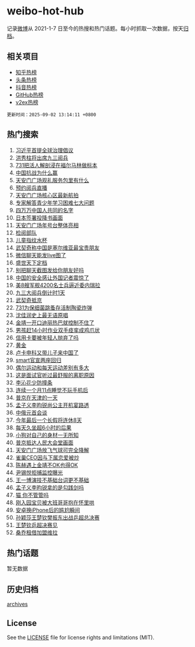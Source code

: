 # weibo-hot-hub

记录[微博](https://www.weibo.com)从 2021-1-7 日至今的热搜和热门话题。每小时抓取一次数据，按天[归档](archives)。

## 相关项目

- [知乎热榜](https://github.com/lonnyzhang423/zhihu-hot-hub)
- [头条热榜](https://github.com/lonnyzhang423/toutiao-hot-hub)
- [抖音热榜](https://github.com/lonnyzhang423/douyin-hot-hub)
- [GitHub热榜](https://github.com/lonnyzhang423/github-hot-hub)
- [v2ex热榜](https://github.com/lonnyzhang423/v2ex-hot-hub)


`更新时间：2025-09-02 13:14:11 +0800`

## 热门搜索

1. [习近平首提全球治理倡议](https://m.weibo.cn/search?containerid=100103type%3D1%26t%3D10%26q%3D%23%E4%B9%A0%E8%BF%91%E5%B9%B3%E9%A6%96%E6%8F%90%E5%85%A8%E7%90%83%E6%B2%BB%E7%90%86%E5%80%A1%E8%AE%AE%23&stream_entry_id=51&isnewpage=1&extparam=seat%3D1%26dgr%3D0%26filter_type%3Drealtimehot%26stream_entry_id%3D51%26pos%3D0%26c_type%3D51%26q%3D%2523%25E4%25B9%25A0%25E8%25BF%2591%25E5%25B9%25B3%25E9%25A6%2596%25E6%258F%2590%25E5%2585%25A8%25E7%2590%2583%25E6%25B2%25BB%25E7%2590%2586%25E5%2580%25A1%25E8%25AE%25AE%2523%26cate%3D10103%26display_time%3D1756790050%26pre_seqid%3D17567900503340282036)
1. [洪秀柱将出席九三阅兵](https://m.weibo.cn/search?containerid=100103type%3D1%26t%3D10%26q%3D%23%E6%B4%AA%E7%A7%80%E6%9F%B1%E5%B0%86%E5%87%BA%E5%B8%AD%E4%B9%9D%E4%B8%89%E9%98%85%E5%85%B5%23&stream_entry_id=31&isnewpage=1&extparam=seat%3D1%26flag%3D1%26lcate%3D5001%26q%3D%2523%25E6%25B4%25AA%25E7%25A7%2580%25E6%259F%25B1%25E5%25B0%2586%25E5%2587%25BA%25E5%25B8%25AD%25E4%25B9%259D%25E4%25B8%2589%25E9%2598%2585%25E5%2585%25B5%2523%26dgr%3D0%26filter_type%3Drealtimehot%26stream_entry_id%3D31%26pos%3D0%26realpos%3D1%26c_type%3D31%26cate%3D5001%26band_rank%3D1%26display_time%3D1756790050%26pre_seqid%3D17567900503340282036)
1. [731把活人解剖浸在福尔马林做标本](https://m.weibo.cn/search?containerid=100103type%3D1%26t%3D10%26q%3D%23731%E6%8A%8A%E6%B4%BB%E4%BA%BA%E8%A7%A3%E5%89%96%E6%B5%B8%E5%9C%A8%E7%A6%8F%E5%B0%94%E9%A9%AC%E6%9E%97%E5%81%9A%E6%A0%87%E6%9C%AC%23&stream_entry_id=31&isnewpage=1&extparam=seat%3D1%26flag%3D0%26lcate%3D5001%26q%3D%2523731%25E6%258A%258A%25E6%25B4%25BB%25E4%25BA%25BA%25E8%25A7%25A3%25E5%2589%2596%25E6%25B5%25B8%25E5%259C%25A8%25E7%25A6%258F%25E5%25B0%2594%25E9%25A9%25AC%25E6%259E%2597%25E5%2581%259A%25E6%25A0%2587%25E6%259C%25AC%2523%26dgr%3D0%26filter_type%3Drealtimehot%26stream_entry_id%3D31%26pos%3D1%26realpos%3D2%26c_type%3D31%26cate%3D5001%26band_rank%3D2%26display_time%3D1756790050%26pre_seqid%3D17567900503340282036)
1. [中国抗战为什么赢](https://m.weibo.cn/search?containerid=100103type%3D1%26t%3D10%26q%3D%23%E4%B8%AD%E5%9B%BD%E6%8A%97%E6%88%98%E4%B8%BA%E4%BB%80%E4%B9%88%E8%B5%A2%23&stream_entry_id=31&isnewpage=1&extparam=seat%3D1%26flag%3D0%26lcate%3D5001%26q%3D%2523%25E4%25B8%25AD%25E5%259B%25BD%25E6%258A%2597%25E6%2588%2598%25E4%25B8%25BA%25E4%25BB%2580%25E4%25B9%2588%25E8%25B5%25A2%2523%26dgr%3D0%26filter_type%3Drealtimehot%26stream_entry_id%3D31%26pos%3D2%26realpos%3D3%26c_type%3D31%26cate%3D5001%26band_rank%3D3%26display_time%3D1756790050%26pre_seqid%3D17567900503340282036)
1. [天安门广场观礼服务包里有什么](https://m.weibo.cn/search?containerid=100103type%3D1%26t%3D10%26q%3D%23%E5%A4%A9%E5%AE%89%E9%97%A8%E5%B9%BF%E5%9C%BA%E8%A7%82%E7%A4%BC%E6%9C%8D%E5%8A%A1%E5%8C%85%E9%87%8C%E6%9C%89%E4%BB%80%E4%B9%88%23&stream_entry_id=31&isnewpage=1&extparam=seat%3D1%26flag%3D0%26lcate%3D5001%26q%3D%2523%25E5%25A4%25A9%25E5%25AE%2589%25E9%2597%25A8%25E5%25B9%25BF%25E5%259C%25BA%25E8%25A7%2582%25E7%25A4%25BC%25E6%259C%258D%25E5%258A%25A1%25E5%258C%2585%25E9%2587%258C%25E6%259C%2589%25E4%25BB%2580%25E4%25B9%2588%2523%26dgr%3D0%26filter_type%3Drealtimehot%26stream_entry_id%3D31%26pos%3D3%26realpos%3D4%26c_type%3D31%26cate%3D5001%26band_rank%3D4%26display_time%3D1756790050%26pre_seqid%3D17567900503340282036)
1. [预约阅兵直播](https://m.weibo.cn/search?containerid=100103type%3D1%26t%3D10%26q%3D%23%E9%A2%84%E7%BA%A6%E9%98%85%E5%85%B5%E7%9B%B4%E6%92%AD%23&stream_entry_id=31&isnewpage=1&extparam=seat%3D1%26flag%3D1%26lcate%3D5001%26q%3D%2523%25E9%25A2%2584%25E7%25BA%25A6%25E9%2598%2585%25E5%2585%25B5%25E7%259B%25B4%25E6%2592%25AD%2523%26dgr%3D0%26filter_type%3Drealtimehot%26stream_entry_id%3D31%26pos%3D4%26realpos%3D5%26c_type%3D31%26cate%3D5001%26band_rank%3D5%26display_time%3D1756790050%26pre_seqid%3D17567900503340282036)
1. [天安门广场核心区最新航拍](https://m.weibo.cn/search?containerid=100103type%3D1%26t%3D10%26q%3D%23%E5%A4%A9%E5%AE%89%E9%97%A8%E5%B9%BF%E5%9C%BA%E6%A0%B8%E5%BF%83%E5%8C%BA%E6%9C%80%E6%96%B0%E8%88%AA%E6%8B%8D%23&stream_entry_id=31&isnewpage=1&extparam=seat%3D1%26flag%3D1%26lcate%3D5001%26q%3D%2523%25E5%25A4%25A9%25E5%25AE%2589%25E9%2597%25A8%25E5%25B9%25BF%25E5%259C%25BA%25E6%25A0%25B8%25E5%25BF%2583%25E5%258C%25BA%25E6%259C%2580%25E6%2596%25B0%25E8%2588%25AA%25E6%258B%258D%2523%26dgr%3D0%26filter_type%3Drealtimehot%26stream_entry_id%3D31%26pos%3D5%26realpos%3D6%26c_type%3D31%26cate%3D5001%26band_rank%3D6%26display_time%3D1756790050%26pre_seqid%3D17567900503340282036)
1. [专家解答青少年学习困难七大问题](https://m.weibo.cn/search?containerid=100103type%3D1%26t%3D10%26q%3D%23%E4%B8%93%E5%AE%B6%E8%A7%A3%E7%AD%94%E9%9D%92%E5%B0%91%E5%B9%B4%E5%AD%A6%E4%B9%A0%E5%9B%B0%E9%9A%BE%E4%B8%83%E5%A4%A7%E9%97%AE%E9%A2%98%23&stream_entry_id=31&isnewpage=1&extparam=seat%3D1%26stream_entry_id%3D31%26q%3D%2523%25E4%25B8%2593%25E5%25AE%25B6%25E8%25A7%25A3%25E7%25AD%2594%25E9%259D%2592%25E5%25B0%2591%25E5%25B9%25B4%25E5%25AD%25A6%25E4%25B9%25A0%25E5%259B%25B0%25E9%259A%25BE%25E4%25B8%2583%25E5%25A4%25A7%25E9%2597%25AE%25E9%25A2%2598%2523%26band_rank%3D7%26dgr%3D0%26filter_type%3Drealtimehot%26adid%3D299436%26pos%3D6%26is_ad_pos%3D1%26lcate%3D5001%26cate%3D5001%26c_type%3D31%26display_time%3D1756790050%26pre_seqid%3D17567900503340282036)
1. [四万万中国人共同的名字](https://m.weibo.cn/search?containerid=100103type%3D1%26t%3D10%26q%3D%23%E5%9B%9B%E4%B8%87%E4%B8%87%E4%B8%AD%E5%9B%BD%E4%BA%BA%E5%85%B1%E5%90%8C%E7%9A%84%E5%90%8D%E5%AD%97%23&stream_entry_id=31&isnewpage=1&extparam=seat%3D1%26flag%3D0%26lcate%3D5001%26q%3D%2523%25E5%259B%259B%25E4%25B8%2587%25E4%25B8%2587%25E4%25B8%25AD%25E5%259B%25BD%25E4%25BA%25BA%25E5%2585%25B1%25E5%2590%258C%25E7%259A%2584%25E5%2590%258D%25E5%25AD%2597%2523%26dgr%3D0%26filter_type%3Drealtimehot%26stream_entry_id%3D31%26pos%3D7%26realpos%3D7%26c_type%3D31%26cate%3D5001%26band_rank%3D7%26display_time%3D1756790050%26pre_seqid%3D17567900503340282036)
1. [日本签署投降书画面](https://m.weibo.cn/search?containerid=100103type%3D1%26t%3D10%26q%3D%23%E6%97%A5%E6%9C%AC%E7%AD%BE%E7%BD%B2%E6%8A%95%E9%99%8D%E4%B9%A6%E7%94%BB%E9%9D%A2%23&stream_entry_id=31&isnewpage=1&extparam=seat%3D1%26flag%3D0%26lcate%3D5001%26q%3D%2523%25E6%2597%25A5%25E6%259C%25AC%25E7%25AD%25BE%25E7%25BD%25B2%25E6%258A%2595%25E9%2599%258D%25E4%25B9%25A6%25E7%2594%25BB%25E9%259D%25A2%2523%26dgr%3D0%26filter_type%3Drealtimehot%26stream_entry_id%3D31%26pos%3D8%26realpos%3D8%26c_type%3D31%26cate%3D5001%26band_rank%3D8%26display_time%3D1756790050%26pre_seqid%3D17567900503340282036)
1. [天安门广场年号台整体亮相](https://m.weibo.cn/search?containerid=100103type%3D1%26t%3D10%26q%3D%23%E5%A4%A9%E5%AE%89%E9%97%A8%E5%B9%BF%E5%9C%BA%E5%B9%B4%E5%8F%B7%E5%8F%B0%E6%95%B4%E4%BD%93%E4%BA%AE%E7%9B%B8%23&stream_entry_id=31&isnewpage=1&extparam=seat%3D1%26flag%3D0%26lcate%3D5001%26q%3D%2523%25E5%25A4%25A9%25E5%25AE%2589%25E9%2597%25A8%25E5%25B9%25BF%25E5%259C%25BA%25E5%25B9%25B4%25E5%258F%25B7%25E5%258F%25B0%25E6%2595%25B4%25E4%25BD%2593%25E4%25BA%25AE%25E7%259B%25B8%2523%26dgr%3D0%26filter_type%3Drealtimehot%26stream_entry_id%3D31%26pos%3D9%26realpos%3D9%26c_type%3D31%26cate%3D5001%26band_rank%3D9%26display_time%3D1756790050%26pre_seqid%3D17567900503340282036)
1. [检阅部队](https://m.weibo.cn/search?containerid=100103type%3D1%26t%3D10%26q%3D%23%E6%A3%80%E9%98%85%E9%83%A8%E9%98%9F%23&stream_entry_id=31&isnewpage=1&extparam=seat%3D1%26flag%3D0%26lcate%3D5001%26q%3D%2523%25E6%25A3%2580%25E9%2598%2585%25E9%2583%25A8%25E9%2598%259F%2523%26dgr%3D0%26filter_type%3Drealtimehot%26stream_entry_id%3D31%26pos%3D10%26realpos%3D10%26c_type%3D31%26cate%3D5001%26band_rank%3D10%26display_time%3D1756790050%26pre_seqid%3D17567900503340282036)
1. [儿童指纹水杯](https://m.weibo.cn/search?containerid=100103type%3D1%26t%3D10%26q%3D%23%E5%84%BF%E7%AB%A5%E6%8C%87%E7%BA%B9%E6%B0%B4%E6%9D%AF%23&stream_entry_id=31&isnewpage=1&extparam=seat%3D1%26flag%3D1%26lcate%3D5001%26q%3D%2523%25E5%2584%25BF%25E7%25AB%25A5%25E6%258C%2587%25E7%25BA%25B9%25E6%25B0%25B4%25E6%259D%25AF%2523%26dgr%3D0%26filter_type%3Drealtimehot%26stream_entry_id%3D31%26pos%3D11%26realpos%3D11%26c_type%3D31%26cate%3D5001%26band_rank%3D11%26display_time%3D1756790050%26pre_seqid%3D17567900503340282036)
1. [武契奇称中国是塞尔维亚最宝贵朋友](https://m.weibo.cn/search?containerid=100103type%3D1%26t%3D10%26q%3D%23%E6%AD%A6%E5%A5%91%E5%A5%87%E7%A7%B0%E4%B8%AD%E5%9B%BD%E6%98%AF%E5%A1%9E%E5%B0%94%E7%BB%B4%E4%BA%9A%E6%9C%80%E5%AE%9D%E8%B4%B5%E6%9C%8B%E5%8F%8B%23&stream_entry_id=31&isnewpage=1&extparam=seat%3D1%26flag%3D1%26lcate%3D5001%26q%3D%2523%25E6%25AD%25A6%25E5%25A5%2591%25E5%25A5%2587%25E7%25A7%25B0%25E4%25B8%25AD%25E5%259B%25BD%25E6%2598%25AF%25E5%25A1%259E%25E5%25B0%2594%25E7%25BB%25B4%25E4%25BA%259A%25E6%259C%2580%25E5%25AE%259D%25E8%25B4%25B5%25E6%259C%258B%25E5%258F%258B%2523%26dgr%3D0%26filter_type%3Drealtimehot%26stream_entry_id%3D31%26pos%3D12%26realpos%3D12%26c_type%3D31%26cate%3D5001%26band_rank%3D12%26display_time%3D1756790050%26pre_seqid%3D17567900503340282036)
1. [微信聊天能发live图了](https://m.weibo.cn/search?containerid=100103type%3D1%26t%3D10%26q%3D%23%E5%BE%AE%E4%BF%A1%E8%81%8A%E5%A4%A9%E8%83%BD%E5%8F%91live%E5%9B%BE%E4%BA%86%23&stream_entry_id=31&isnewpage=1&extparam=seat%3D1%26flag%3D0%26lcate%3D5001%26q%3D%2523%25E5%25BE%25AE%25E4%25BF%25A1%25E8%2581%258A%25E5%25A4%25A9%25E8%2583%25BD%25E5%258F%2591live%25E5%259B%25BE%25E4%25BA%2586%2523%26dgr%3D0%26filter_type%3Drealtimehot%26stream_entry_id%3D31%26pos%3D13%26realpos%3D13%26c_type%3D31%26cate%3D5001%26band_rank%3D13%26display_time%3D1756790050%26pre_seqid%3D17567900503340282036)
1. [盛世天下定档](https://m.weibo.cn/search?containerid=100103type%3D1%26t%3D10%26q%3D%23%E7%9B%9B%E4%B8%96%E5%A4%A9%E4%B8%8B%E5%AE%9A%E6%A1%A3%23&stream_entry_id=31&isnewpage=1&extparam=seat%3D1%26flag%3D1%26lcate%3D5001%26q%3D%2523%25E7%259B%259B%25E4%25B8%2596%25E5%25A4%25A9%25E4%25B8%258B%25E5%25AE%259A%25E6%25A1%25A3%2523%26dgr%3D0%26filter_type%3Drealtimehot%26stream_entry_id%3D31%26pos%3D14%26realpos%3D14%26c_type%3D31%26cate%3D5001%26band_rank%3D14%26display_time%3D1756790050%26pre_seqid%3D17567900503340282036)
1. [别把聊天截图发给你朋友好吗](https://m.weibo.cn/search?containerid=100103type%3D1%26t%3D10%26q%3D%E5%88%AB%E6%8A%8A%E8%81%8A%E5%A4%A9%E6%88%AA%E5%9B%BE%E5%8F%91%E7%BB%99%E4%BD%A0%E6%9C%8B%E5%8F%8B%E5%A5%BD%E5%90%97&stream_entry_id=31&isnewpage=1&extparam=seat%3D1%26flag%3D2%26lcate%3D5001%26q%3D%25E5%2588%25AB%25E6%258A%258A%25E8%2581%258A%25E5%25A4%25A9%25E6%2588%25AA%25E5%259B%25BE%25E5%258F%2591%25E7%25BB%2599%25E4%25BD%25A0%25E6%259C%258B%25E5%258F%258B%25E5%25A5%25BD%25E5%2590%2597%26dgr%3D0%26filter_type%3Drealtimehot%26stream_entry_id%3D31%26pos%3D15%26realpos%3D15%26c_type%3D31%26cate%3D5001%26band_rank%3D15%26display_time%3D1756790050%26pre_seqid%3D17567900503340282036)
1. [中国的安全感让外国记者震惊了](https://m.weibo.cn/search?containerid=100103type%3D1%26t%3D10%26q%3D%23%E4%B8%AD%E5%9B%BD%E7%9A%84%E5%AE%89%E5%85%A8%E6%84%9F%E8%AE%A9%E5%A4%96%E5%9B%BD%E8%AE%B0%E8%80%85%E9%9C%87%E6%83%8A%E4%BA%86%23&stream_entry_id=31&isnewpage=1&extparam=seat%3D1%26flag%3D1%26lcate%3D5001%26q%3D%2523%25E4%25B8%25AD%25E5%259B%25BD%25E7%259A%2584%25E5%25AE%2589%25E5%2585%25A8%25E6%2584%259F%25E8%25AE%25A9%25E5%25A4%2596%25E5%259B%25BD%25E8%25AE%25B0%25E8%2580%2585%25E9%259C%2587%25E6%2583%258A%25E4%25BA%2586%2523%26dgr%3D0%26filter_type%3Drealtimehot%26stream_entry_id%3D31%26pos%3D16%26realpos%3D16%26c_type%3D31%26cate%3D5001%26band_rank%3D16%26display_time%3D1756790050%26pre_seqid%3D17567900503340282036)
1. [美8艘军舰4200名士兵逼近委内瑞拉](https://m.weibo.cn/search?containerid=100103type%3D1%26t%3D10%26q%3D%23%E7%BE%8E8%E8%89%98%E5%86%9B%E8%88%B04200%E5%90%8D%E5%A3%AB%E5%85%B5%E9%80%BC%E8%BF%91%E5%A7%94%E5%86%85%E7%91%9E%E6%8B%89%23&stream_entry_id=31&isnewpage=1&extparam=seat%3D1%26flag%3D0%26lcate%3D5001%26q%3D%2523%25E7%25BE%258E8%25E8%2589%2598%25E5%2586%259B%25E8%2588%25B04200%25E5%2590%258D%25E5%25A3%25AB%25E5%2585%25B5%25E9%2580%25BC%25E8%25BF%2591%25E5%25A7%2594%25E5%2586%2585%25E7%2591%259E%25E6%258B%2589%2523%26dgr%3D0%26filter_type%3Drealtimehot%26stream_entry_id%3D31%26pos%3D17%26realpos%3D17%26c_type%3D31%26cate%3D5001%26band_rank%3D17%26display_time%3D1756790050%26pre_seqid%3D17567900503340282036)
1. [九三大阅兵倒计时1天](https://m.weibo.cn/search?containerid=100103type%3D1%26t%3D10%26q%3D%23%E4%B9%9D%E4%B8%89%E5%A4%A7%E9%98%85%E5%85%B5%E5%80%92%E8%AE%A1%E6%97%B61%E5%A4%A9%23&stream_entry_id=31&isnewpage=1&extparam=seat%3D1%26flag%3D1%26lcate%3D5001%26q%3D%2523%25E4%25B9%259D%25E4%25B8%2589%25E5%25A4%25A7%25E9%2598%2585%25E5%2585%25B5%25E5%2580%2592%25E8%25AE%25A1%25E6%2597%25B61%25E5%25A4%25A9%2523%26dgr%3D0%26filter_type%3Drealtimehot%26stream_entry_id%3D31%26pos%3D18%26realpos%3D18%26c_type%3D31%26cate%3D5001%26band_rank%3D18%26display_time%3D1756790050%26pre_seqid%3D17567900503340282036)
1. [武契奇抵京](https://m.weibo.cn/search?containerid=100103type%3D1%26t%3D10%26q%3D%23%E6%AD%A6%E5%A5%91%E5%A5%87%E6%8A%B5%E4%BA%AC%23&stream_entry_id=31&isnewpage=1&extparam=seat%3D1%26flag%3D0%26lcate%3D5001%26q%3D%2523%25E6%25AD%25A6%25E5%25A5%2591%25E5%25A5%2587%25E6%258A%25B5%25E4%25BA%25AC%2523%26dgr%3D0%26filter_type%3Drealtimehot%26stream_entry_id%3D31%26pos%3D19%26realpos%3D19%26c_type%3D31%26cate%3D5001%26band_rank%3D19%26display_time%3D1756790050%26pre_seqid%3D17567900503340282036)
1. [731为保细菌跳蚤存活制陶瓷炸弹](https://m.weibo.cn/search?containerid=100103type%3D1%26t%3D10%26q%3D%23731%E4%B8%BA%E4%BF%9D%E7%BB%86%E8%8F%8C%E8%B7%B3%E8%9A%A4%E5%AD%98%E6%B4%BB%E5%88%B6%E9%99%B6%E7%93%B7%E7%82%B8%E5%BC%B9%23&stream_entry_id=31&isnewpage=1&extparam=seat%3D1%26flag%3D0%26lcate%3D5001%26q%3D%2523731%25E4%25B8%25BA%25E4%25BF%259D%25E7%25BB%2586%25E8%258F%258C%25E8%25B7%25B3%25E8%259A%25A4%25E5%25AD%2598%25E6%25B4%25BB%25E5%2588%25B6%25E9%2599%25B6%25E7%2593%25B7%25E7%2582%25B8%25E5%25BC%25B9%2523%26dgr%3D0%26filter_type%3Drealtimehot%26stream_entry_id%3D31%26pos%3D20%26realpos%3D20%26c_type%3D31%26cate%3D5001%26band_rank%3D20%26display_time%3D1756790050%26pre_seqid%3D17567900503340282036)
1. [沈佳润史上最无语原唱](https://m.weibo.cn/search?containerid=100103type%3D1%26t%3D10%26q%3D%E6%B2%88%E4%BD%B3%E6%B6%A6%E5%8F%B2%E4%B8%8A%E6%9C%80%E6%97%A0%E8%AF%AD%E5%8E%9F%E5%94%B1&stream_entry_id=31&isnewpage=1&extparam=seat%3D1%26flag%3D2%26lcate%3D5001%26q%3D%25E6%25B2%2588%25E4%25BD%25B3%25E6%25B6%25A6%25E5%258F%25B2%25E4%25B8%258A%25E6%259C%2580%25E6%2597%25A0%25E8%25AF%25AD%25E5%258E%259F%25E5%2594%25B1%26dgr%3D0%26filter_type%3Drealtimehot%26stream_entry_id%3D31%26pos%3D21%26realpos%3D21%26c_type%3D31%26cate%3D5001%26band_rank%3D21%26display_time%3D1756790050%26pre_seqid%3D17567900503340282036)
1. [金靖一开口迪丽热巴就控制不住了](https://m.weibo.cn/search?containerid=100103type%3D1%26t%3D10%26q%3D%E9%87%91%E9%9D%96%E4%B8%80%E5%BC%80%E5%8F%A3%E8%BF%AA%E4%B8%BD%E7%83%AD%E5%B7%B4%E5%B0%B1%E6%8E%A7%E5%88%B6%E4%B8%8D%E4%BD%8F%E4%BA%86&stream_entry_id=31&isnewpage=1&extparam=seat%3D1%26flag%3D1%26lcate%3D5001%26q%3D%25E9%2587%2591%25E9%259D%2596%25E4%25B8%2580%25E5%25BC%2580%25E5%258F%25A3%25E8%25BF%25AA%25E4%25B8%25BD%25E7%2583%25AD%25E5%25B7%25B4%25E5%25B0%25B1%25E6%258E%25A7%25E5%2588%25B6%25E4%25B8%258D%25E4%25BD%258F%25E4%25BA%2586%26dgr%3D0%26filter_type%3Drealtimehot%26stream_entry_id%3D31%26pos%3D22%26realpos%3D22%26c_type%3D31%26cate%3D5001%26band_rank%3D22%26display_time%3D1756790050%26pre_seqid%3D17567900503340282036)
1. [男孩赶14小时作业双手痉挛成鸡爪状](https://m.weibo.cn/search?containerid=100103type%3D1%26t%3D10%26q%3D%23%E7%94%B7%E5%AD%A9%E8%B5%B614%E5%B0%8F%E6%97%B6%E4%BD%9C%E4%B8%9A%E5%8F%8C%E6%89%8B%E7%97%89%E6%8C%9B%E6%88%90%E9%B8%A1%E7%88%AA%E7%8A%B6%23&stream_entry_id=31&isnewpage=1&extparam=seat%3D1%26flag%3D1%26lcate%3D5001%26q%3D%2523%25E7%2594%25B7%25E5%25AD%25A9%25E8%25B5%25B614%25E5%25B0%258F%25E6%2597%25B6%25E4%25BD%259C%25E4%25B8%259A%25E5%258F%258C%25E6%2589%258B%25E7%2597%2589%25E6%258C%259B%25E6%2588%2590%25E9%25B8%25A1%25E7%2588%25AA%25E7%258A%25B6%2523%26dgr%3D0%26filter_type%3Drealtimehot%26stream_entry_id%3D31%26pos%3D23%26realpos%3D23%26c_type%3D31%26cate%3D5001%26band_rank%3D23%26display_time%3D1756790050%26pre_seqid%3D17567900503340282036)
1. [信用卡要被年轻人抛弃了吗](https://m.weibo.cn/search?containerid=100103type%3D1%26t%3D10%26q%3D%23%E4%BF%A1%E7%94%A8%E5%8D%A1%E8%A6%81%E8%A2%AB%E5%B9%B4%E8%BD%BB%E4%BA%BA%E6%8A%9B%E5%BC%83%E4%BA%86%E5%90%97%23&stream_entry_id=31&isnewpage=1&extparam=seat%3D1%26flag%3D0%26lcate%3D5001%26q%3D%2523%25E4%25BF%25A1%25E7%2594%25A8%25E5%258D%25A1%25E8%25A6%2581%25E8%25A2%25AB%25E5%25B9%25B4%25E8%25BD%25BB%25E4%25BA%25BA%25E6%258A%259B%25E5%25BC%2583%25E4%25BA%2586%25E5%2590%2597%2523%26dgr%3D0%26filter_type%3Drealtimehot%26stream_entry_id%3D31%26pos%3D24%26realpos%3D24%26c_type%3D31%26cate%3D5001%26band_rank%3D24%26display_time%3D1756790050%26pre_seqid%3D17567900503340282036)
1. [黄金](https://m.weibo.cn/search?containerid=100103type%3D1%26t%3D10%26q%3D%E9%BB%84%E9%87%91&stream_entry_id=31&isnewpage=1&extparam=seat%3D1%26flag%3D0%26lcate%3D5001%26q%3D%25E9%25BB%2584%25E9%2587%2591%26dgr%3D0%26filter_type%3Drealtimehot%26stream_entry_id%3D31%26pos%3D25%26realpos%3D25%26c_type%3D31%26cate%3D5001%26band_rank%3D25%26display_time%3D1756790050%26pre_seqid%3D17567900503340282036)
1. [卢卡申科又带儿子来中国了](https://m.weibo.cn/search?containerid=100103type%3D1%26t%3D10%26q%3D%23%E5%8D%A2%E5%8D%A1%E7%94%B3%E7%A7%91%E5%8F%88%E5%B8%A6%E5%84%BF%E5%AD%90%E6%9D%A5%E4%B8%AD%E5%9B%BD%E4%BA%86%23&stream_entry_id=31&isnewpage=1&extparam=seat%3D1%26flag%3D1%26lcate%3D5001%26q%3D%2523%25E5%258D%25A2%25E5%258D%25A1%25E7%2594%25B3%25E7%25A7%2591%25E5%258F%2588%25E5%25B8%25A6%25E5%2584%25BF%25E5%25AD%2590%25E6%259D%25A5%25E4%25B8%25AD%25E5%259B%25BD%25E4%25BA%2586%2523%26dgr%3D0%26filter_type%3Drealtimehot%26stream_entry_id%3D31%26pos%3D26%26realpos%3D26%26c_type%3D31%26cate%3D5001%26band_rank%3D26%26display_time%3D1756790050%26pre_seqid%3D17567900503340282036)
1. [smart官宣两座回归](https://m.weibo.cn/search?containerid=100103type%3D1%26t%3D10%26q%3D%23smart%E5%AE%98%E5%AE%A3%E4%B8%A4%E5%BA%A7%E5%9B%9E%E5%BD%92%23&stream_entry_id=31&isnewpage=1&extparam=seat%3D1%26flag%3D1%26lcate%3D5001%26q%3D%2523smart%25E5%25AE%2598%25E5%25AE%25A3%25E4%25B8%25A4%25E5%25BA%25A7%25E5%259B%259E%25E5%25BD%2592%2523%26dgr%3D0%26filter_type%3Drealtimehot%26stream_entry_id%3D31%26pos%3D27%26realpos%3D27%26c_type%3D31%26cate%3D5001%26band_rank%3D27%26display_time%3D1756790050%26pre_seqid%3D17567900503340282036)
1. [偶尔运动和每天运动差别有多大](https://m.weibo.cn/search?containerid=100103type%3D1%26t%3D10%26q%3D%23%E5%81%B6%E5%B0%94%E8%BF%90%E5%8A%A8%E5%92%8C%E6%AF%8F%E5%A4%A9%E8%BF%90%E5%8A%A8%E5%B7%AE%E5%88%AB%E6%9C%89%E5%A4%9A%E5%A4%A7%23&stream_entry_id=31&isnewpage=1&extparam=seat%3D1%26flag%3D1%26lcate%3D5001%26q%3D%2523%25E5%2581%25B6%25E5%25B0%2594%25E8%25BF%2590%25E5%258A%25A8%25E5%2592%258C%25E6%25AF%258F%25E5%25A4%25A9%25E8%25BF%2590%25E5%258A%25A8%25E5%25B7%25AE%25E5%2588%25AB%25E6%259C%2589%25E5%25A4%259A%25E5%25A4%25A7%2523%26dgr%3D0%26filter_type%3Drealtimehot%26stream_entry_id%3D31%26pos%3D28%26realpos%3D28%26c_type%3D31%26cate%3D5001%26band_rank%3D28%26display_time%3D1756790050%26pre_seqid%3D17567900503340282036)
1. [这是面试官听过最舒服的离职原因](https://m.weibo.cn/search?containerid=100103type%3D1%26t%3D10%26q%3D%23%E8%BF%99%E6%98%AF%E9%9D%A2%E8%AF%95%E5%AE%98%E5%90%AC%E8%BF%87%E6%9C%80%E8%88%92%E6%9C%8D%E7%9A%84%E7%A6%BB%E8%81%8C%E5%8E%9F%E5%9B%A0%23&stream_entry_id=31&isnewpage=1&extparam=seat%3D1%26flag%3D1%26lcate%3D5001%26q%3D%2523%25E8%25BF%2599%25E6%2598%25AF%25E9%259D%25A2%25E8%25AF%2595%25E5%25AE%2598%25E5%2590%25AC%25E8%25BF%2587%25E6%259C%2580%25E8%2588%2592%25E6%259C%258D%25E7%259A%2584%25E7%25A6%25BB%25E8%2581%258C%25E5%258E%259F%25E5%259B%25A0%2523%26dgr%3D0%26filter_type%3Drealtimehot%26stream_entry_id%3D31%26pos%3D29%26realpos%3D29%26c_type%3D31%26cate%3D5001%26band_rank%3D29%26display_time%3D1756790050%26pre_seqid%3D17567900503340282036)
1. [李沁花少防撞条](https://m.weibo.cn/search?containerid=100103type%3D1%26t%3D10%26q%3D%E6%9D%8E%E6%B2%81%E8%8A%B1%E5%B0%91%E9%98%B2%E6%92%9E%E6%9D%A1&stream_entry_id=31&isnewpage=1&extparam=seat%3D1%26flag%3D1%26lcate%3D5001%26q%3D%25E6%259D%258E%25E6%25B2%2581%25E8%258A%25B1%25E5%25B0%2591%25E9%2598%25B2%25E6%2592%259E%25E6%259D%25A1%26dgr%3D0%26filter_type%3Drealtimehot%26stream_entry_id%3D31%26pos%3D30%26realpos%3D30%26c_type%3D31%26cate%3D5001%26band_rank%3D30%26display_time%3D1756790050%26pre_seqid%3D17567900503340282036)
1. [连续一个月11点睡觉不玩手机后](https://m.weibo.cn/search?containerid=100103type%3D1%26t%3D10%26q%3D%E8%BF%9E%E7%BB%AD%E4%B8%80%E4%B8%AA%E6%9C%8811%E7%82%B9%E7%9D%A1%E8%A7%89%E4%B8%8D%E7%8E%A9%E6%89%8B%E6%9C%BA%E5%90%8E&stream_entry_id=31&isnewpage=1&extparam=seat%3D1%26flag%3D1%26lcate%3D5001%26q%3D%25E8%25BF%259E%25E7%25BB%25AD%25E4%25B8%2580%25E4%25B8%25AA%25E6%259C%258811%25E7%2582%25B9%25E7%259D%25A1%25E8%25A7%2589%25E4%25B8%258D%25E7%258E%25A9%25E6%2589%258B%25E6%259C%25BA%25E5%2590%258E%26dgr%3D0%26filter_type%3Drealtimehot%26stream_entry_id%3D31%26pos%3D31%26realpos%3D31%26c_type%3D31%26cate%3D5001%26band_rank%3D31%26display_time%3D1756790050%26pre_seqid%3D17567900503340282036)
1. [普京在天津的一天](https://m.weibo.cn/search?containerid=100103type%3D1%26t%3D10%26q%3D%23%E6%99%AE%E4%BA%AC%E5%9C%A8%E5%A4%A9%E6%B4%A5%E7%9A%84%E4%B8%80%E5%A4%A9%23&stream_entry_id=31&isnewpage=1&extparam=seat%3D1%26flag%3D0%26lcate%3D5001%26q%3D%2523%25E6%2599%25AE%25E4%25BA%25AC%25E5%259C%25A8%25E5%25A4%25A9%25E6%25B4%25A5%25E7%259A%2584%25E4%25B8%2580%25E5%25A4%25A9%2523%26dgr%3D0%26filter_type%3Drealtimehot%26stream_entry_id%3D31%26pos%3D32%26realpos%3D32%26c_type%3D31%26cate%3D5001%26band_rank%3D32%26display_time%3D1756790050%26pre_seqid%3D17567900503340282036)
1. [孟子义李昀锐尚公主开机宴路透](https://m.weibo.cn/search?containerid=100103type%3D1%26t%3D10%26q%3D%23%E5%AD%9F%E5%AD%90%E4%B9%89%E6%9D%8E%E6%98%80%E9%94%90%E5%B0%9A%E5%85%AC%E4%B8%BB%E5%BC%80%E6%9C%BA%E5%AE%B4%E8%B7%AF%E9%80%8F%23&stream_entry_id=31&isnewpage=1&extparam=seat%3D1%26flag%3D0%26lcate%3D5001%26q%3D%2523%25E5%25AD%259F%25E5%25AD%2590%25E4%25B9%2589%25E6%259D%258E%25E6%2598%2580%25E9%2594%2590%25E5%25B0%259A%25E5%2585%25AC%25E4%25B8%25BB%25E5%25BC%2580%25E6%259C%25BA%25E5%25AE%25B4%25E8%25B7%25AF%25E9%2580%258F%2523%26dgr%3D0%26filter_type%3Drealtimehot%26stream_entry_id%3D31%26pos%3D33%26realpos%3D33%26c_type%3D31%26cate%3D5001%26band_rank%3D33%26display_time%3D1756790050%26pre_seqid%3D17567900503340282036)
1. [中俄元首会谈](https://m.weibo.cn/search?containerid=100103type%3D1%26t%3D10%26q%3D%23%E4%B8%AD%E4%BF%84%E5%85%83%E9%A6%96%E4%BC%9A%E8%B0%88%23&stream_entry_id=31&isnewpage=1&extparam=seat%3D1%26flag%3D0%26lcate%3D5001%26q%3D%2523%25E4%25B8%25AD%25E4%25BF%2584%25E5%2585%2583%25E9%25A6%2596%25E4%25BC%259A%25E8%25B0%2588%2523%26dgr%3D0%26filter_type%3Drealtimehot%26stream_entry_id%3D31%26pos%3D34%26realpos%3D34%26c_type%3D31%26cate%3D5001%26band_rank%3D34%26display_time%3D1756790050%26pre_seqid%3D17567900503340282036)
1. [今年最后一个长假将连休8天](https://m.weibo.cn/search?containerid=100103type%3D1%26t%3D10%26q%3D%23%E4%BB%8A%E5%B9%B4%E6%9C%80%E5%90%8E%E4%B8%80%E4%B8%AA%E9%95%BF%E5%81%87%E5%B0%86%E8%BF%9E%E4%BC%918%E5%A4%A9%23&stream_entry_id=31&isnewpage=1&extparam=seat%3D1%26flag%3D1%26lcate%3D5001%26q%3D%2523%25E4%25BB%258A%25E5%25B9%25B4%25E6%259C%2580%25E5%2590%258E%25E4%25B8%2580%25E4%25B8%25AA%25E9%2595%25BF%25E5%2581%2587%25E5%25B0%2586%25E8%25BF%259E%25E4%25BC%25918%25E5%25A4%25A9%2523%26dgr%3D0%26filter_type%3Drealtimehot%26stream_entry_id%3D31%26pos%3D35%26realpos%3D35%26c_type%3D31%26cate%3D5001%26band_rank%3D35%26display_time%3D1756790050%26pre_seqid%3D17567900503340282036)
1. [每天久坐超6小时的后果](https://m.weibo.cn/search?containerid=100103type%3D1%26t%3D10%26q%3D%23%E6%AF%8F%E5%A4%A9%E4%B9%85%E5%9D%90%E8%B6%856%E5%B0%8F%E6%97%B6%E7%9A%84%E5%90%8E%E6%9E%9C%23&stream_entry_id=31&isnewpage=1&extparam=seat%3D1%26flag%3D0%26lcate%3D5001%26q%3D%2523%25E6%25AF%258F%25E5%25A4%25A9%25E4%25B9%2585%25E5%259D%2590%25E8%25B6%25856%25E5%25B0%258F%25E6%2597%25B6%25E7%259A%2584%25E5%2590%258E%25E6%259E%259C%2523%26dgr%3D0%26filter_type%3Drealtimehot%26stream_entry_id%3D31%26pos%3D36%26realpos%3D36%26c_type%3D31%26cate%3D5001%26band_rank%3D36%26display_time%3D1756790050%26pre_seqid%3D17567900503340282036)
1. [小狗对自己的身材一无所知](https://m.weibo.cn/search?containerid=100103type%3D1%26t%3D10%26q%3D%E5%B0%8F%E7%8B%97%E5%AF%B9%E8%87%AA%E5%B7%B1%E7%9A%84%E8%BA%AB%E6%9D%90%E4%B8%80%E6%97%A0%E6%89%80%E7%9F%A5&stream_entry_id=31&isnewpage=1&extparam=seat%3D1%26flag%3D1%26lcate%3D5001%26q%3D%25E5%25B0%258F%25E7%258B%2597%25E5%25AF%25B9%25E8%2587%25AA%25E5%25B7%25B1%25E7%259A%2584%25E8%25BA%25AB%25E6%259D%2590%25E4%25B8%2580%25E6%2597%25A0%25E6%2589%2580%25E7%259F%25A5%26dgr%3D0%26filter_type%3Drealtimehot%26stream_entry_id%3D31%26pos%3D37%26realpos%3D37%26c_type%3D31%26cate%3D5001%26band_rank%3D37%26display_time%3D1756790050%26pre_seqid%3D17567900503340282036)
1. [普京抵达人民大会堂画面](https://m.weibo.cn/search?containerid=100103type%3D1%26t%3D10%26q%3D%23%E6%99%AE%E4%BA%AC%E6%8A%B5%E8%BE%BE%E4%BA%BA%E6%B0%91%E5%A4%A7%E4%BC%9A%E5%A0%82%E7%94%BB%E9%9D%A2%23&stream_entry_id=31&isnewpage=1&extparam=seat%3D1%26flag%3D1%26lcate%3D5001%26q%3D%2523%25E6%2599%25AE%25E4%25BA%25AC%25E6%258A%25B5%25E8%25BE%25BE%25E4%25BA%25BA%25E6%25B0%2591%25E5%25A4%25A7%25E4%25BC%259A%25E5%25A0%2582%25E7%2594%25BB%25E9%259D%25A2%2523%26dgr%3D0%26filter_type%3Drealtimehot%26stream_entry_id%3D31%26pos%3D38%26realpos%3D38%26c_type%3D31%26cate%3D5001%26band_rank%3D38%26display_time%3D1756790050%26pre_seqid%3D17567900503340282036)
1. [天安门广场放飞气球可完全降解](https://m.weibo.cn/search?containerid=100103type%3D1%26t%3D10%26q%3D%23%E5%A4%A9%E5%AE%89%E9%97%A8%E5%B9%BF%E5%9C%BA%E6%94%BE%E9%A3%9E%E6%B0%94%E7%90%83%E5%8F%AF%E5%AE%8C%E5%85%A8%E9%99%8D%E8%A7%A3%23&stream_entry_id=31&isnewpage=1&extparam=seat%3D1%26flag%3D1%26lcate%3D5001%26q%3D%2523%25E5%25A4%25A9%25E5%25AE%2589%25E9%2597%25A8%25E5%25B9%25BF%25E5%259C%25BA%25E6%2594%25BE%25E9%25A3%259E%25E6%25B0%2594%25E7%2590%2583%25E5%258F%25AF%25E5%25AE%258C%25E5%2585%25A8%25E9%2599%258D%25E8%25A7%25A3%2523%26dgr%3D0%26filter_type%3Drealtimehot%26stream_entry_id%3D31%26pos%3D39%26realpos%3D39%26c_type%3D31%26cate%3D5001%26band_rank%3D39%26display_time%3D1756790050%26pre_seqid%3D17567900503340282036)
1. [雀巢CEO因与下属恋爱被炒](https://m.weibo.cn/search?containerid=100103type%3D1%26t%3D10%26q%3D%23%E9%9B%80%E5%B7%A2CEO%E5%9B%A0%E4%B8%8E%E4%B8%8B%E5%B1%9E%E6%81%8B%E7%88%B1%E8%A2%AB%E7%82%92%23&stream_entry_id=31&isnewpage=1&extparam=seat%3D1%26flag%3D1%26lcate%3D5001%26q%3D%2523%25E9%259B%2580%25E5%25B7%25A2CEO%25E5%259B%25A0%25E4%25B8%258E%25E4%25B8%258B%25E5%25B1%259E%25E6%2581%258B%25E7%2588%25B1%25E8%25A2%25AB%25E7%2582%2592%2523%26dgr%3D0%26filter_type%3Drealtimehot%26stream_entry_id%3D31%26pos%3D40%26realpos%3D40%26c_type%3D31%26cate%3D5001%26band_rank%3D40%26display_time%3D1756790050%26pre_seqid%3D17567900503340282036)
1. [陈赫遇上金靖不OK也得OK](https://m.weibo.cn/search?containerid=100103type%3D1%26t%3D10%26q%3D%E9%99%88%E8%B5%AB%E9%81%87%E4%B8%8A%E9%87%91%E9%9D%96%E4%B8%8DOK%E4%B9%9F%E5%BE%97OK&stream_entry_id=31&isnewpage=1&extparam=seat%3D1%26flag%3D1%26lcate%3D5001%26q%3D%25E9%2599%2588%25E8%25B5%25AB%25E9%2581%2587%25E4%25B8%258A%25E9%2587%2591%25E9%259D%2596%25E4%25B8%258DOK%25E4%25B9%259F%25E5%25BE%2597OK%26dgr%3D0%26filter_type%3Drealtimehot%26stream_entry_id%3D31%26pos%3D41%26realpos%3D41%26c_type%3D31%26cate%3D5001%26band_rank%3D41%26display_time%3D1756790050%26pre_seqid%3D17567900503340282036)
1. [尹锡悦拒捕监控曝光](https://m.weibo.cn/search?containerid=100103type%3D1%26t%3D10%26q%3D%23%E5%B0%B9%E9%94%A1%E6%82%A6%E6%8B%92%E6%8D%95%E7%9B%91%E6%8E%A7%E6%9B%9D%E5%85%89%23&stream_entry_id=31&isnewpage=1&extparam=seat%3D1%26flag%3D1%26lcate%3D5001%26q%3D%2523%25E5%25B0%25B9%25E9%2594%25A1%25E6%2582%25A6%25E6%258B%2592%25E6%258D%2595%25E7%259B%2591%25E6%258E%25A7%25E6%259B%259D%25E5%2585%2589%2523%26dgr%3D0%26filter_type%3Drealtimehot%26stream_entry_id%3D31%26pos%3D42%26realpos%3D42%26c_type%3D31%26cate%3D5001%26band_rank%3D42%26display_time%3D1756790050%26pre_seqid%3D17567900503340282036)
1. [王一博演技不基础台词更不基础](https://m.weibo.cn/search?containerid=100103type%3D1%26t%3D10%26q%3D%23%E7%8E%8B%E4%B8%80%E5%8D%9A%E6%BC%94%E6%8A%80%E4%B8%8D%E5%9F%BA%E7%A1%80%E5%8F%B0%E8%AF%8D%E6%9B%B4%E4%B8%8D%E5%9F%BA%E7%A1%80%23&stream_entry_id=31&isnewpage=1&extparam=seat%3D1%26flag%3D1%26lcate%3D5001%26q%3D%2523%25E7%258E%258B%25E4%25B8%2580%25E5%258D%259A%25E6%25BC%2594%25E6%258A%2580%25E4%25B8%258D%25E5%259F%25BA%25E7%25A1%2580%25E5%258F%25B0%25E8%25AF%258D%25E6%259B%25B4%25E4%25B8%258D%25E5%259F%25BA%25E7%25A1%2580%2523%26dgr%3D0%26filter_type%3Drealtimehot%26stream_entry_id%3D31%26pos%3D43%26realpos%3D43%26c_type%3D31%26cate%3D5001%26band_rank%3D43%26display_time%3D1756790050%26pre_seqid%3D17567900503340282036)
1. [孟子义李昀锐拿的是勾践剑吗](https://m.weibo.cn/search?containerid=100103type%3D1%26t%3D10%26q%3D%23%E5%AD%9F%E5%AD%90%E4%B9%89%E6%9D%8E%E6%98%80%E9%94%90%E6%8B%BF%E7%9A%84%E6%98%AF%E5%8B%BE%E8%B7%B5%E5%89%91%E5%90%97%23&stream_entry_id=31&isnewpage=1&extparam=seat%3D1%26flag%3D1%26lcate%3D5001%26q%3D%2523%25E5%25AD%259F%25E5%25AD%2590%25E4%25B9%2589%25E6%259D%258E%25E6%2598%2580%25E9%2594%2590%25E6%258B%25BF%25E7%259A%2584%25E6%2598%25AF%25E5%258B%25BE%25E8%25B7%25B5%25E5%2589%2591%25E5%2590%2597%2523%26dgr%3D0%26filter_type%3Drealtimehot%26stream_entry_id%3D31%26pos%3D44%26realpos%3D44%26c_type%3D31%26cate%3D5001%26band_rank%3D44%26display_time%3D1756790050%26pre_seqid%3D17567900503340282036)
1. [猫 你不管管吗](https://m.weibo.cn/search?containerid=100103type%3D1%26t%3D10%26q%3D%E7%8C%AB+%E4%BD%A0%E4%B8%8D%E7%AE%A1%E7%AE%A1%E5%90%97&stream_entry_id=31&isnewpage=1&extparam=seat%3D1%26flag%3D1%26lcate%3D5001%26q%3D%25E7%258C%25AB%2520%25E4%25BD%25A0%25E4%25B8%258D%25E7%25AE%25A1%25E7%25AE%25A1%25E5%2590%2597%26dgr%3D0%26filter_type%3Drealtimehot%26stream_entry_id%3D31%26pos%3D45%26realpos%3D45%26c_type%3D31%26cate%3D5001%26band_rank%3D45%26display_time%3D1756790050%26pre_seqid%3D17567900503340282036)
1. [刚入园宝贝被大班哥哥抱在怀里哄](https://m.weibo.cn/search?containerid=100103type%3D1%26t%3D10%26q%3D%23%E5%88%9A%E5%85%A5%E5%9B%AD%E5%AE%9D%E8%B4%9D%E8%A2%AB%E5%A4%A7%E7%8F%AD%E5%93%A5%E5%93%A5%E6%8A%B1%E5%9C%A8%E6%80%80%E9%87%8C%E5%93%84%23&stream_entry_id=31&isnewpage=1&extparam=seat%3D1%26flag%3D1%26lcate%3D5001%26q%3D%2523%25E5%2588%259A%25E5%2585%25A5%25E5%259B%25AD%25E5%25AE%259D%25E8%25B4%259D%25E8%25A2%25AB%25E5%25A4%25A7%25E7%258F%25AD%25E5%2593%25A5%25E5%2593%25A5%25E6%258A%25B1%25E5%259C%25A8%25E6%2580%2580%25E9%2587%258C%25E5%2593%2584%2523%26dgr%3D0%26filter_type%3Drealtimehot%26stream_entry_id%3D31%26pos%3D46%26realpos%3D46%26c_type%3D31%26cate%3D5001%26band_rank%3D46%26display_time%3D1756790050%26pre_seqid%3D17567900503340282036)
1. [安卓换iPhone后的尴尬瞬间](https://m.weibo.cn/search?containerid=100103type%3D1%26t%3D10%26q%3D%E5%AE%89%E5%8D%93%E6%8D%A2iPhone%E5%90%8E%E7%9A%84%E5%B0%B4%E5%B0%AC%E7%9E%AC%E9%97%B4&stream_entry_id=31&isnewpage=1&extparam=seat%3D1%26flag%3D1%26lcate%3D5001%26q%3D%25E5%25AE%2589%25E5%258D%2593%25E6%258D%25A2iPhone%25E5%2590%258E%25E7%259A%2584%25E5%25B0%25B4%25E5%25B0%25AC%25E7%259E%25AC%25E9%2597%25B4%26dgr%3D0%26filter_type%3Drealtimehot%26stream_entry_id%3D31%26pos%3D47%26realpos%3D47%26c_type%3D31%26cate%3D5001%26band_rank%3D47%26display_time%3D1756790050%26pre_seqid%3D17567900503340282036)
1. [孙颖莎王楚钦樊振东出战乒超总决赛](https://m.weibo.cn/search?containerid=100103type%3D1%26t%3D10%26q%3D%23%E5%AD%99%E9%A2%96%E8%8E%8E%E7%8E%8B%E6%A5%9A%E9%92%A6%E6%A8%8A%E6%8C%AF%E4%B8%9C%E5%87%BA%E6%88%98%E4%B9%92%E8%B6%85%E6%80%BB%E5%86%B3%E8%B5%9B%23&stream_entry_id=31&isnewpage=1&extparam=seat%3D1%26flag%3D0%26lcate%3D5001%26q%3D%2523%25E5%25AD%2599%25E9%25A2%2596%25E8%258E%258E%25E7%258E%258B%25E6%25A5%259A%25E9%2592%25A6%25E6%25A8%258A%25E6%258C%25AF%25E4%25B8%259C%25E5%2587%25BA%25E6%2588%2598%25E4%25B9%2592%25E8%25B6%2585%25E6%2580%25BB%25E5%2586%25B3%25E8%25B5%259B%2523%26dgr%3D0%26filter_type%3Drealtimehot%26stream_entry_id%3D31%26pos%3D48%26realpos%3D48%26c_type%3D31%26cate%3D5001%26band_rank%3D48%26display_time%3D1756790050%26pre_seqid%3D17567900503340282036)
1. [王楚钦乒超决赛见](https://m.weibo.cn/search?containerid=100103type%3D1%26t%3D10%26q%3D%E7%8E%8B%E6%A5%9A%E9%92%A6%E4%B9%92%E8%B6%85%E5%86%B3%E8%B5%9B%E8%A7%81&stream_entry_id=31&isnewpage=1&extparam=seat%3D1%26flag%3D1%26lcate%3D5001%26q%3D%25E7%258E%258B%25E6%25A5%259A%25E9%2592%25A6%25E4%25B9%2592%25E8%25B6%2585%25E5%2586%25B3%25E8%25B5%259B%25E8%25A7%2581%26dgr%3D0%26filter_type%3Drealtimehot%26stream_entry_id%3D31%26pos%3D49%26realpos%3D49%26c_type%3D31%26cate%3D5001%26band_rank%3D49%26display_time%3D1756790050%26pre_seqid%3D17567900503340282036)
1. [桑乔租借加盟维拉](https://m.weibo.cn/search?containerid=100103type%3D1%26t%3D10%26q%3D%23%E6%A1%91%E4%B9%94%E7%A7%9F%E5%80%9F%E5%8A%A0%E7%9B%9F%E7%BB%B4%E6%8B%89%23&stream_entry_id=31&isnewpage=1&extparam=seat%3D1%26flag%3D1%26lcate%3D5001%26q%3D%2523%25E6%25A1%2591%25E4%25B9%2594%25E7%25A7%259F%25E5%2580%259F%25E5%258A%25A0%25E7%259B%259F%25E7%25BB%25B4%25E6%258B%2589%2523%26dgr%3D0%26filter_type%3Drealtimehot%26stream_entry_id%3D31%26pos%3D50%26realpos%3D50%26c_type%3D31%26cate%3D5001%26band_rank%3D50%26display_time%3D1756790050%26pre_seqid%3D17567900503340282036)

## 热门话题

暂无数据

## 历史归档

[archives](archives)

## License

See the [LICENSE](LICENSE) file for license rights and limitations (MIT).
